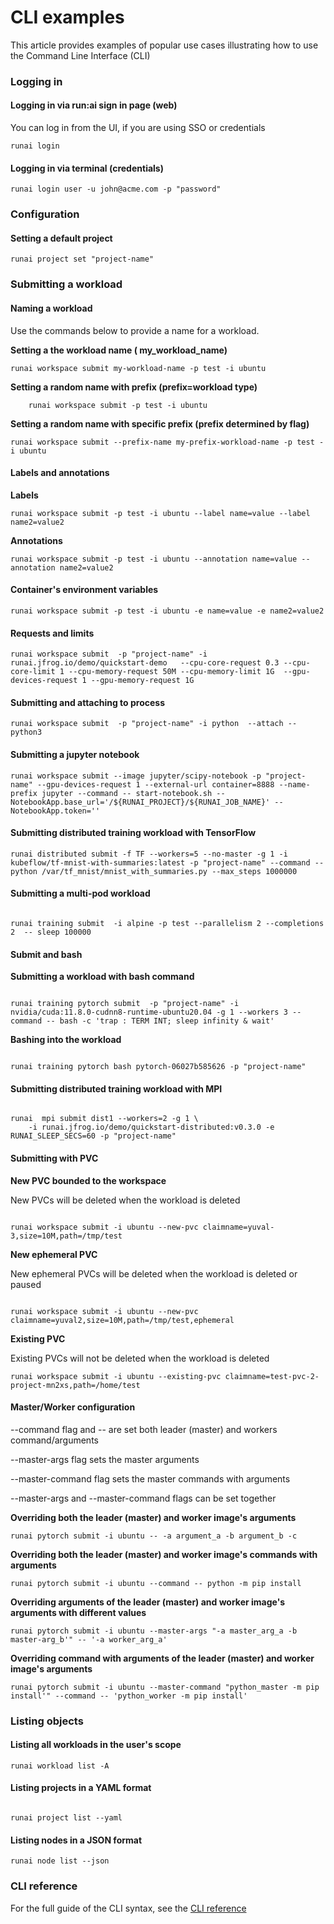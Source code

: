 # CLI examples

This article provides examples of popular use cases illustrating how to use the Command Line Interface (CLI)

### Logging in

#### Logging in via run:ai sign in page (web)

You can log in from the UI, if you are using SSO or credentials

```shell
runai login
```

#### Logging in via terminal (credentials)

```shell
runai login user -u john@acme.com -p "password"
```

### Configuration

#### Setting a default project

```shell
runai project set "project-name"
```

### Submitting a workload

#### Naming a workload

Use the commands below to provide a name for a workload.

**Setting a the workload name ( my\_workload\_name)**

```shell
runai workspace submit my-workload-name -p test -i ubuntu 
```

**Setting a random name with prefix (prefix=workload type)**

```shell
    runai workspace submit -p test -i ubuntu 
```

**Setting a random name with specific prefix (prefix determined by flag)**

```shell
runai workspace submit --prefix-name my-prefix-workload-name -p test -i ubuntu 
```

#### Labels and annotations

**Labels**

```shell
runai workspace submit -p test -i ubuntu --label name=value --label name2=value2
```

**Annotations**

```shell
runai workspace submit -p test -i ubuntu --annotation name=value --annotation name2=value2
```

#### Container's environment variables

```shell
runai workspace submit -p test -i ubuntu -e name=value -e name2=value2
```

#### Requests and limits

```shell
runai workspace submit  -p "project-name" -i runai.jfrog.io/demo/quickstart-demo   --cpu-core-request 0.3 --cpu-core-limit 1 --cpu-memory-request 50M --cpu-memory-limit 1G  --gpu-devices-request 1 --gpu-memory-request 1G
```

#### Submitting and attaching to process

```shell
runai workspace submit  -p "project-name" -i python  --attach -- python3
```

#### Submitting a jupyter notebook

```shell
runai workspace submit --image jupyter/scipy-notebook -p "project-name" --gpu-devices-request 1 --external-url container=8888 --name-prefix jupyter --command -- start-notebook.sh --NotebookApp.base_url='/${RUNAI_PROJECT}/${RUNAI_JOB_NAME}' --NotebookApp.token=''
```

#### Submitting distributed training workload with TensorFlow

```shell
runai distributed submit -f TF --workers=5 --no-master -g 1 -i kubeflow/tf-mnist-with-summaries:latest -p "project-name" --command -- python /var/tf_mnist/mnist_with_summaries.py --max_steps 1000000
```

#### Submitting a multi-pod workload

```shell

runai training submit  -i alpine -p test --parallelism 2 --completions 2  -- sleep 100000
```

#### Submit and bash

**Submitting a workload with bash command**

```shell

runai training pytorch submit  -p "project-name" -i nvidia/cuda:11.8.0-cudnn8-runtime-ubuntu20.04 -g 1 --workers 3 --command -- bash -c 'trap : TERM INT; sleep infinity & wait'
```

**Bashing into the workload**

```shell

runai training pytorch bash pytorch-06027b585626 -p "project-name"
```

#### Submitting distributed training workload with MPI

```shell

runai  mpi submit dist1 --workers=2 -g 1 \
    -i runai.jfrog.io/demo/quickstart-distributed:v0.3.0 -e RUNAI_SLEEP_SECS=60 -p "project-name"
```

#### Submitting with PVC

**New PVC bounded to the workspace**

New PVCs will be deleted when the workload is deleted

```shell

runai workspace submit -i ubuntu --new-pvc claimname=yuval-3,size=10M,path=/tmp/test
```

**New ephemeral PVC**

New ephemeral PVCs will be deleted when the workload is deleted or paused

```shell

runai workspace submit -i ubuntu --new-pvc claimname=yuval2,size=10M,path=/tmp/test,ephemeral
```

**Existing PVC**

Existing PVCs will not be deleted when the workload is deleted

```shell
runai workspace submit -i ubuntu --existing-pvc claimname=test-pvc-2-project-mn2xs,path=/home/test
```

#### Master/Worker configuration

\--command flag and -- are set both leader (master) and workers command/arguments

\--master-args flag sets the master arguments

\--master-command flag sets the master commands with arguments

\--master-args and --master-command flags can be set together

**Overriding both the leader (master) and worker image's arguments**

```shell
runai pytorch submit -i ubuntu -- -a argument_a -b argument_b -c
```

**Overriding both the leader (master) and worker image's commands with arguments**

```shell
runai pytorch submit -i ubuntu --command -- python -m pip install
```

**Overriding arguments of the leader (master) and worker image's arguments with different values**

```shell
runai pytorch submit -i ubuntu --master-args "-a master_arg_a -b master-arg_b'" -- '-a worker_arg_a'
```

**Overriding command with arguments of the leader (master) and worker image's arguments**

```shell
runai pytorch submit -i ubuntu --master-command "python_master -m pip install'" --command -- 'python_worker -m pip install'
```

### Listing objects

#### Listing all workloads in the user's scope

```shell
runai workload list -A
```

#### Listing projects in a YAML format

```shell

runai project list --yaml
```

#### Listing nodes in a JSON format

```shell
runai node list --json
```

### CLI reference

For the full guide of the CLI syntax, see the [CLI reference](../../docs/cli-reference/)
